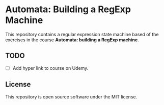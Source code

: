 # Automata: Building a RegExp Machine

This repository contains a regular expression state machine based of the exercises
in the course **Automata: building a RegExp machine**.

## TODO

- [ ] Add hyper link to course on Udemy.

## License

This repository is open source software under the MIT license.
